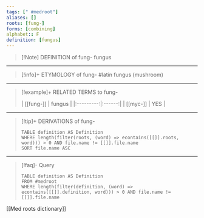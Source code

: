 ```yaml
---
tags: [" #medroot"]
aliases: []
roots: [fung-]
forms: [combining]
alphabet:: F
definition: [fungus]
---
```

>[!Note] DEFINITION of fung-
>fungus
_____
>[!info]+ ETYMOLOGY of fung-
>#latin fungus (mushroom)
_____
>[!example]+ RELATED TERMS to fung-
>
>| [[fung-]] | fungus |
|:---------:|:------:|
| [[myc-]]  |  YES   |
_____
>[!tip]+ DERIVATIONS of fung-
>```dataview
>TABLE definition AS Definition 
>WHERE length(filter(roots, (word) => econtains([[]].roots, word))) > 0 AND file.name != [[]].file.name
>SORT file.name ASC
>```
____
>[!faq]- Query
>
>```dataview
>TABLE definition AS Definition
>FROM #medroot
>WHERE length(filter(definition, (word) => econtains([[]].definition, word))) > 0 AND file.name != [[]].file.name
>```

[[Med roots dictionary]]